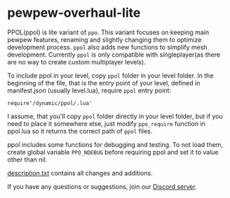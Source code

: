 # pewpew-overhaul-lite
PPOL(ppol) is lite variant of `ppo`. This variant focuses on keeping main pewpew features, renaming and slightly changing them to optimize development process. `ppol` also adds new functions to simplify mesh development. Currently `ppol` is only compatible with singleplayer(as there are no way to create custom multiplayer levels).  

To include ppol in your level, copy `ppol` folder in your level folder. In the beginning of the file, that is the entry point of your level, defined in manifest.json (usually level.lua), require `ppol` entry point:
```
require'/dynamic/ppol/.lua'
```
I assume, that you'll copy `ppol` folder directly in your level folder, but if you need to place it somewhere else, just modify `ppo_require` function in ppol\.lua so it returns the correct path of `ppol` files.

ppol includes some functions for debugging and testing. To not load them, create global variable `PPO_NDEBUG` before requiring ppol and set it to value other than nil.

[description.txt](https://github.com/glebi574/pewpew-overhaul-lite/blob/main/description.txt) contains all changes and additions.  

If you have any questions or suggestions, join our [Discord server](https://discord.gg/JwFyBgX8cV).
